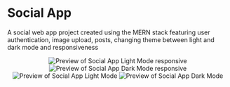 # Social App
A social web app project created using the MERN stack featuring user authentication, image upload, posts, changing theme between light and dark mode and responsiveness

<div align="center">
  <img alt="Preview of Social App Light Mode responsive" src="https://i.imgur.com/XmaNw4z.png" />
  <img alt="Preview of Social App Dark Mode responsive" src="https://i.imgur.com/QurmGB0.png" />
  <img alt="Preview of Social App Light Mode" src= "https://i.imgur.com/Z69xjtL.png" />
  <img alt="Preview of Social App Dark Mode" src="https://i.imgur.com/j9Zrfdm.png" />
</div>

